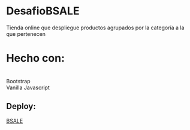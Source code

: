 # DesafioBSALE
Tienda online que despliegue productos agrupados por la categoría a
la que pertenecen

# Hecho con:
<br>Bootstrap
<br>Vanilla Javascript
<br>
## Deploy:
[BSALE](https://index741.000webhostapp.com/)
